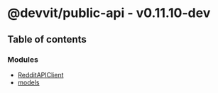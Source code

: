 # @devvit/public-api - v0.11.10-dev

## Table of contents

### Modules

- [RedditAPIClient](modules/RedditAPIClient.md)
- [models](modules/models.md)
